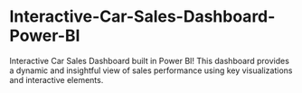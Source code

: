 # Interactive-Car-Sales-Dashboard-Power-BI
Interactive Car Sales Dashboard built in Power BI! This dashboard provides a dynamic and insightful view of sales performance using key visualizations and interactive elements.
